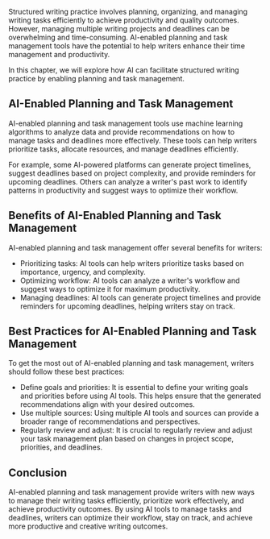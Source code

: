 
Structured writing practice involves planning, organizing, and managing writing tasks efficiently to achieve productivity and quality outcomes. However, managing multiple writing projects and deadlines can be overwhelming and time-consuming. AI-enabled planning and task management tools have the potential to help writers enhance their time management and productivity.

In this chapter, we will explore how AI can facilitate structured writing practice by enabling planning and task management.

AI-Enabled Planning and Task Management
---------------------------------------

AI-enabled planning and task management tools use machine learning algorithms to analyze data and provide recommendations on how to manage tasks and deadlines more effectively. These tools can help writers prioritize tasks, allocate resources, and manage deadlines efficiently.

For example, some AI-powered platforms can generate project timelines, suggest deadlines based on project complexity, and provide reminders for upcoming deadlines. Others can analyze a writer's past work to identify patterns in productivity and suggest ways to optimize their workflow.

Benefits of AI-Enabled Planning and Task Management
---------------------------------------------------

AI-enabled planning and task management offer several benefits for writers:

* Prioritizing tasks: AI tools can help writers prioritize tasks based on importance, urgency, and complexity.
* Optimizing workflow: AI tools can analyze a writer's workflow and suggest ways to optimize it for maximum productivity.
* Managing deadlines: AI tools can generate project timelines and provide reminders for upcoming deadlines, helping writers stay on track.

Best Practices for AI-Enabled Planning and Task Management
----------------------------------------------------------

To get the most out of AI-enabled planning and task management, writers should follow these best practices:

* Define goals and priorities: It is essential to define your writing goals and priorities before using AI tools. This helps ensure that the generated recommendations align with your desired outcomes.
* Use multiple sources: Using multiple AI tools and sources can provide a broader range of recommendations and perspectives.
* Regularly review and adjust: It is crucial to regularly review and adjust your task management plan based on changes in project scope, priorities, and deadlines.

Conclusion
----------

AI-enabled planning and task management provide writers with new ways to manage their writing tasks efficiently, prioritize work effectively, and achieve productivity outcomes. By using AI tools to manage tasks and deadlines, writers can optimize their workflow, stay on track, and achieve more productive and creative writing outcomes.
